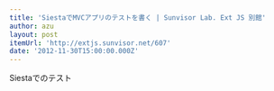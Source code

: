 ```yaml
---
title: 'SiestaでMVCアプリのテストを書く | Sunvisor Lab. Ext JS 別館'
author: azu
layout: post
itemUrl: 'http://extjs.sunvisor.net/607'
date: '2012-11-30T15:00:00.000Z'
---
```

Siestaでのテスト
